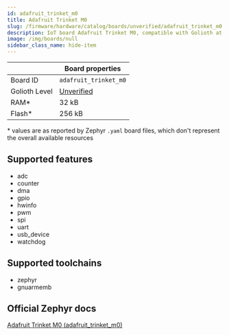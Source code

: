 ```yaml
---
id: adafruit_trinket_m0
title: Adafruit Trinket M0
slug: /firmware/hardware/catalog/boards/unverified/adafruit_trinket_m0
description: IoT board Adafruit Trinket M0, compatible with Golioth at unverified level.
image: /img/boards/null
sidebar_class_name: hide-item
---
```


[//]: # (This is an auto-generated file, do not edit! Changes to it will be lost upon re-generation)



|                | Board properties     |
| -------------  | -------------------- |
| Board ID       | `adafruit_trinket_m0` |
| Golioth Level  | [Unverified](/firmware/hardware#unverified-boards) |
| RAM*           | 32 kB |
| Flash*         | 256 kB |

\* values are as reported by Zephyr `.yaml` board files, which don't represent the overall available resources



## Supported features

* adc
* counter
* dma
* gpio
* hwinfo
* pwm
* spi
* uart
* usb_device
* watchdog

## Supported toolchains

* zephyr
* gnuarmemb

## Official Zephyr docs

[Adafruit Trinket M0 (adafruit_trinket_m0)](https://docs.zephyrproject.org/latest/boards/adafruit/trinket_m0/doc/index.html)
